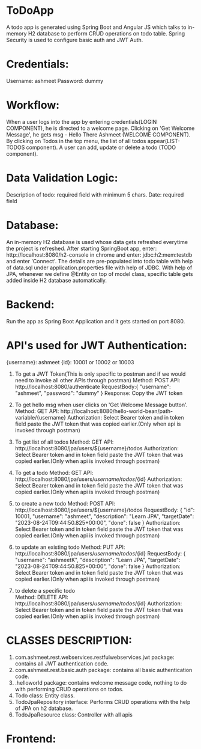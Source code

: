# ToDoApp
A todo app is generated using Spring Boot and Angular JS which talks to in-memory H2 database to perform CRUD operations on todo table. Spring Security is used to configure basic auth and JWT Auth.  

# Credentials: 
Username: ashmeet
Password: dummy

# Workflow: 
When a user logs into the app by entering credentials(LOGIN COMPONENT), he is directed to a welcome page. Clicking on 'Get Welcome Message', he gets msg - Hello There Ashmeet (WELCOME COMPONENT). By clicking on Todos in the top menu, the list of all todos appear(LIST-TODOS component). A user can add, update or delete a todo (TODO component).

# Data Validation Logic: 
Description of todo: required field with minimum 5 chars.
Date: required field

# Database: 
An in-memory H2 database is used whose data gets refreshed everytime the project is refreshed. After starting SpringBoot app, enter: http://localhost:8080/h2-console in chrome and enter: jdbc:h2:mem:testdb and enter 'Connect'. The details are pre-populated into todo table with help of data.sql under application.properties file with help of JDBC. With help of JPA, whenever we define @Entity on top of model class, specific table gets added inside H2 database automatically.

# Backend: 
Run the app as Spring Boot Application and it gets started on port 8080.

# API's used for JWT Authentication:
{username}: ashmeet
{id}: 10001 or 10002 or 10003

1. To get a JWT Token(This is only specific to postman and if we would need to invoke all other APIs through postman)
Method: POST
API: http://localhost:8080/authenticate
RequestBody:{
              "username": "ashmeet",
              "password": "dummy"
            }
Response: Copy the JWT token

2. To get hello msg when user clicks on 'Get Welcome Message button'.
Method: GET
API: http://localhost:8080/hello-world-bean/path-variable/{username}
Authorization: Select Bearer token and in token field paste the JWT token that was copied earlier.(Only when api is invoked through postman)

3. To get list of all todos
Method: GET
API: http://localhost:8080/jpa/users/${username}/todos
Authorization: Select Bearer token and in token field paste the JWT token that was copied earlier.(Only when api is invoked through postman)

4. To get a todo
Method: GET
API: http://localhost:8080/jpa/users/${username}/todos/${id}
Authorization: Select Bearer token and in token field paste the JWT token that was copied earlier.(Only when api is invoked through postman)

5. to create a new todo
Method: POST
API: http://localhost:8080/jpa/users/${username}/todos
RequestBody: {
               "id": 10001,
               "username": "ashmeet",
               "description": "Learn JPA",
               "targetDate": "2023-08-24T09:44:50.825+00:00",
               "done": false
             }
Authorization: Select Bearer token and in token field paste the JWT token that was copied earlier.(Only when api is invoked through postman)

6. to update an existing todo
Method: PUT
API: http://localhost:8080/jpa/users/${username}/todos/${id}
RequestBody: {
                "username": "ashmeetK",
                "description": "Learn JPA",
                "targetDate": "2023-08-24T09:44:50.825+00:00",
                "done": false
             }
Authorization: Select Bearer token and in token field paste the JWT token that was copied earlier.(Only when api is invoked through postman)

8. to delete a specific todo  
Method: DELETE
API: http://localhost:8080/jpa/users/${username}/todos/${id}
Authorization: Select Bearer token and in token field paste the JWT token that was copied earlier.(Only when api is invoked through postman)

# CLASSES DESCRIPTION:
1. com.ashmeet.rest.webservices.restfulwebservices.jwt package: contains all JWT authentication code.
2. com.ashmeet.rest.basic.auth package: contains all basic authentication code.
3. .helloworld package: contains welcome message code, nothing to do with performing CRUD operations on todos.
4. Todo class: Entity class.
5. TodoJpaRepository interface: Performs CRUD operations with the help of JPA on h2 database.
6. TodoJpaResource class: Controller with all apis

# Frontend:

